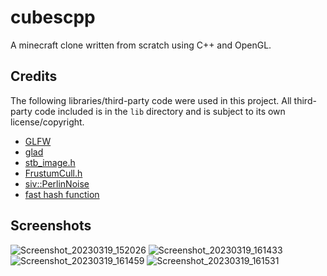 # cubescpp

A minecraft clone written from scratch using C++ and OpenGL.

## Credits
The following libraries/third-party code were used in this project. All third-party code included is in the `lib` directory and is subject to its own license/copyright.
- [GLFW](https://github.com/glfw/glfw)
- [glad](https://github.com/Dav1dde/glad)
- [stb_image.h](https://github.com/nothings/stb)
- [FrustumCull.h](https://gist.github.com/podgorskiy/e698d18879588ada9014768e3e82a644)
- [siv::PerlinNoise](https://github.com/Reputeless/PerlinNoise)
- [fast hash function](https://burtleburtle.net/bob/hash/integer.html)

## Screenshots
![Screenshot_20230319_152026](https://user-images.githubusercontent.com/7107694/226203702-f1e82df1-32b8-4960-baa0-5ca50976dfd9.png)
![Screenshot_20230319_161433](https://user-images.githubusercontent.com/7107694/226203662-343da039-c479-4af2-a727-5acbf69596a6.png)
![Screenshot_20230319_161459](https://user-images.githubusercontent.com/7107694/226203674-b81e6cd7-4508-4031-b506-03a8e89b35e2.png)
![Screenshot_20230319_161531](https://user-images.githubusercontent.com/7107694/226203585-6783359b-61c4-45e2-9f45-ecf9a4ff7570.png)
